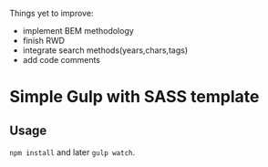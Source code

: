 Things yet to improve:
- implement BEM methodology
- finish RWD
- integrate search methods(years,chars,tags)
- add code comments




# Simple Gulp with SASS template

## Usage
 `npm install` and later `gulp watch`.
